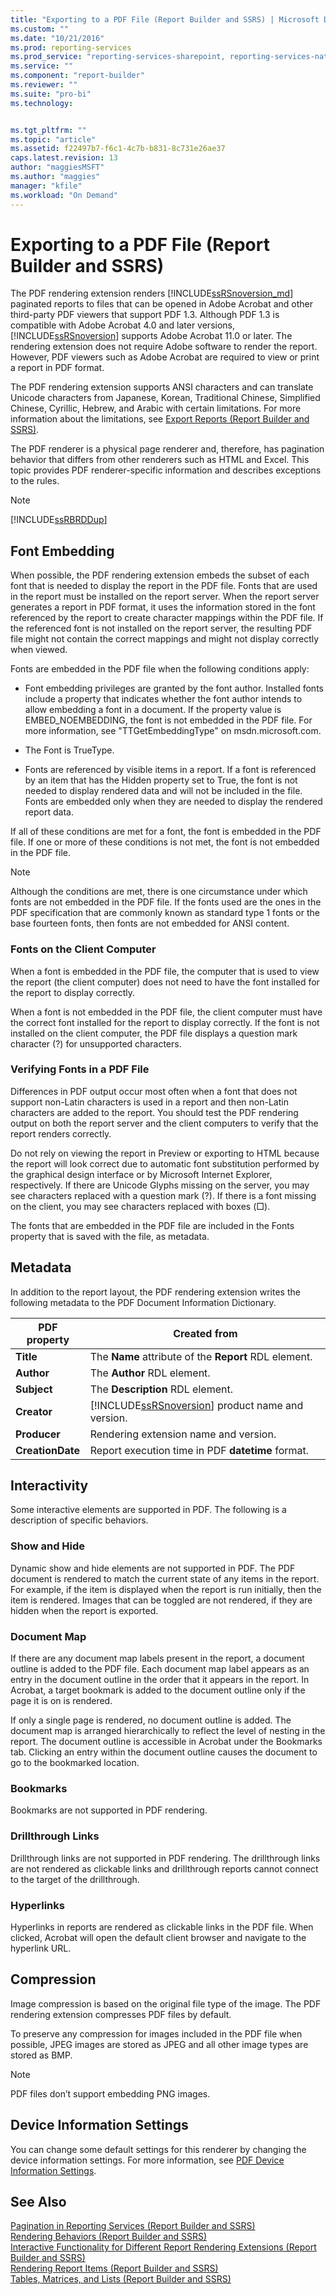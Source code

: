 ```yaml
---
title: "Exporting to a PDF File (Report Builder and SSRS) | Microsoft Docs"
ms.custom: ""
ms.date: "10/21/2016"
ms.prod: reporting-services
ms.prod_service: "reporting-services-sharepoint, reporting-services-native"
ms.service: ""
ms.component: "report-builder"
ms.reviewer: ""
ms.suite: "pro-bi"
ms.technology: 


ms.tgt_pltfrm: ""
ms.topic: "article"
ms.assetid: f22497b7-f6c1-4c7b-b831-8c731e26ae37
caps.latest.revision: 13
author: "maggiesMSFT"
ms.author: "maggies"
manager: "kfile"
ms.workload: "On Demand"
---
```

# Exporting to a PDF File (Report Builder and SSRS)
  The PDF rendering extension renders [!INCLUDE[ssRSnoversion_md](../../includes/ssrsnoversion-md.md)] paginated reports to files that can be opened in Adobe Acrobat and other third-party PDF viewers that support PDF 1.3. Although PDF 1.3 is compatible with Adobe Acrobat 4.0 and later versions, [!INCLUDE[ssRSnoversion](../../includes/ssrsnoversion-md.md)] supports Adobe Acrobat 11.0 or later. The rendering extension does not require Adobe software to render the report. However, PDF viewers such as Adobe Acrobat are required to view or print a report in PDF format.  
  
 The PDF rendering extension supports ANSI characters and can translate Unicode characters from Japanese, Korean, Traditional Chinese, Simplified Chinese, Cyrillic, Hebrew, and Arabic with certain limitations. For more information about the limitations, see [Export Reports &#40;Report Builder and SSRS&#41;](../../reporting-services/report-builder/export-reports-report-builder-and-ssrs.md).  
  
 The PDF renderer is a physical page renderer and, therefore, has pagination behavior that differs from other renderers such as HTML and Excel. This topic provides PDF renderer-specific information and describes exceptions to the rules.  
  
> [!NOTE]  
>  [!INCLUDE[ssRBRDDup](../../includes/ssrbrddup-md.md)]  
  
##  <a name="FontRequirements"></a> Font Embedding  
 When possible, the PDF rendering extension embeds the subset of each font that is needed to display the report in the PDF file. Fonts that are used in the report must be installed on the report server. When the report server generates a report in PDF format, it uses the information stored in the font referenced by the report to create character mappings within the PDF file. If the referenced font is not installed on the report server, the resulting PDF file might not contain the correct mappings and might not display correctly when viewed.  
  
 Fonts are embedded in the PDF file when the following conditions apply:  
  
-   Font embedding privileges are granted by the font author. Installed fonts include a property that indicates whether the font author intends to allow embedding a font in a document. If the property value is EMBED_NOEMBEDDING, the font is not embedded in the PDF file. For more information, see "TTGetEmbeddingType" on msdn.microsoft.com.  
  
-   The Font is TrueType.  
  
-   Fonts are referenced by visible items in a report. If a font is referenced by an item that has the Hidden property set to True, the font is not needed to display rendered data and will not be included in the file. Fonts are embedded only when they are needed to display the rendered report data.  
  
 If all of these conditions are met for a font, the font is embedded in the PDF file. If one or more of these conditions is not met, the font is not embedded in the PDF file.  
  
> [!NOTE]  
>  Although the conditions are met, there is one circumstance under which fonts are not embedded in the PDF file. If the fonts used are the ones in the PDF specification that are commonly known as standard type 1 fonts or the base fourteen fonts, then fonts are not embedded for ANSI content.  
  
  
### Fonts on the Client Computer  
 When a font is embedded in the PDF file, the computer that is used to view the report (the client computer) does not need to have the font installed for the report to display correctly.  
  
 When a font is not embedded in the PDF file, the client computer must have the correct font installed for the report to display correctly. If the font is not installed on the client computer, the PDF file displays a question mark character (?) for unsupported characters.  
  
### Verifying Fonts in a PDF File  
 Differences in PDF output occur most often when a font that does not support non-Latin characters is used in a report and then non-Latin characters are added to the report. You should test the PDF rendering output on both the report server and the client computers to verify that the report renders correctly.  
  
 Do not rely on viewing the report in Preview or exporting to HTML because the report will look correct due to automatic font substitution performed by the graphical design interface or by Microsoft Internet Explorer, respectively. If there are Unicode Glyphs missing on the server, you may see characters replaced with a question mark (?). If there is a font missing on the client, you may see characters replaced with boxes (□).  
  
 The fonts that are embedded in the PDF file are included in the Fonts property that is saved with the file, as metadata.  
  
##  <a name="Metadata"></a> Metadata  
 In addition to the report layout, the PDF rendering extension writes the following metadata to the PDF Document Information Dictionary.  
  
|PDF property|Created from|  
|------------------|------------------|  
|**Title**|The **Name** attribute of the **Report** RDL element.|  
|**Author**|The **Author** RDL element.|  
|**Subject**|The **Description** RDL element.|  
|**Creator**|[!INCLUDE[ssRSnoversion](../../includes/ssrsnoversion-md.md)] product name and version.|  
|**Producer**|Rendering extension name and version.|  
|**CreationDate**|Report execution time in PDF **datetime** format.|  
  
  
##  <a name="Interactivity"></a> Interactivity  
 Some interactive elements are supported in PDF. The following is a description of specific behaviors.  
  
### Show and Hide  
 Dynamic show and hide elements are not supported in PDF. The PDF document is rendered to match the current state of any items in the report. For example, if the item is displayed when the report is run initially, then the item is rendered. Images that can be toggled are not rendered, if they are hidden when the report is exported.  
  
### Document Map  
 If there are any document map labels present in the report, a document outline is added to the PDF file. Each document map label appears as an entry in the document outline in the order that it appears in the report. In Acrobat, a target bookmark is added to the document outline only if the page it is on is rendered.  
  
 If only a single page is rendered, no document outline is added. The document map is arranged hierarchically to reflect the level of nesting in the report. The document outline is accessible in Acrobat under the Bookmarks tab. Clicking an entry within the document outline causes the document to go to the bookmarked location.  
  
### Bookmarks  
 Bookmarks are not supported in PDF rendering.  
  
### Drillthrough Links  
 Drillthrough links are not supported in PDF rendering. The drillthrough links are not rendered as clickable links and drillthrough reports cannot connect to the target of the drillthrough.  
  
### Hyperlinks  
 Hyperlinks in reports are rendered as clickable links in the PDF file. When clicked, Acrobat will open the default client browser and navigate to the hyperlink URL.  
  
  
##  <a name="Compression"></a> Compression  
 Image compression is based on the original file type of the image. The PDF rendering extension compresses PDF files by default.  
  
 To preserve any compression for images included in the PDF file when possible, JPEG images are stored as JPEG and all other image types are stored as BMP.  
  
> [!NOTE]  
>  PDF files don’t support embedding PNG images.  
  
  
##  <a name="DeviceInfo"></a> Device Information Settings  
 You can change some default settings for this renderer by changing the device information settings. For more information, see [PDF Device Information Settings](../../reporting-services/pdf-device-information-settings.md).  
  
  
## See Also  
 [Pagination in Reporting Services &#40;Report Builder  and SSRS&#41;](../../reporting-services/report-design/pagination-in-reporting-services-report-builder-and-ssrs.md)   
 [Rendering Behaviors &#40;Report Builder  and SSRS&#41;](../../reporting-services/report-design/rendering-behaviors-report-builder-and-ssrs.md)   
 [Interactive Functionality for Different Report Rendering Extensions &#40;Report Builder and SSRS&#41;](../../reporting-services/report-builder/interactive-functionality-different-report-rendering-extensions.md)   
 [Rendering Report Items &#40;Report Builder and SSRS&#41;](../../reporting-services/report-design/rendering-report-items-report-builder-and-ssrs.md)   
 [Tables, Matrices, and Lists &#40;Report Builder and SSRS&#41;](../../reporting-services/report-design/tables-matrices-and-lists-report-builder-and-ssrs.md)  
  
  
